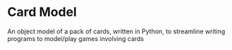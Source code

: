 # Card Model
An object model of a pack of cards, written in Python, to streamline writing programs to model/play games involving cards
